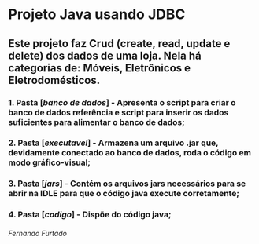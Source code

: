 # Projeto Java usando JDBC
## Este projeto faz Crud (create, read, update e delete) dos dados de uma loja. Nela há categorias de: Móveis, Eletrônicos e Eletrodomésticos.

### 1. Pasta [*banco de dados*] - Apresenta o script para criar o banco de dados referência e script para inserir os dados suficientes para alimentar o banco de dados;
### 2. Pasta [*executavel*] - Armazena um arquivo .jar que, devidamente conectado ao banco de dados, roda o código em modo gráfico-visual;
### 3. Pasta [*jars*] - Contém os arquivos jars necessários para se abrir na IDLE para que o código java execute corretamente;
### 4. Pasta [*codigo*] - Dispõe do código java;

###### Fernando Furtado
